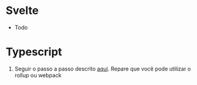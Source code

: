 # Svelte

* Todo 



# Typescript

1. Seguir o passo a passo descrito [aqui](https://dev.to/mhaecker/use-typescript-with-svelte-sapper-45n8). Repare que você pode utilizar o rollup ou webpack 

   